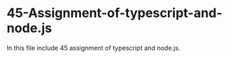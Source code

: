 # 45-Assignment-of-typescript-and-node.js
In this file include 45 assignment of typescript and node.js.
